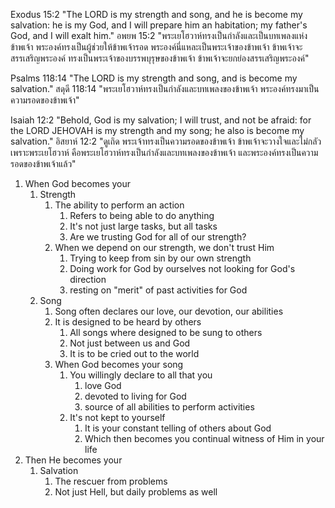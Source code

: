 Exodus 15:2 "The LORD is my strength and song, and he is become my salvation: he is my God, and I will prepare him an habitation; my father's God, and I will exalt him."
อพยพ 15:2 "พระเยโฮวาห์ทรงเป็นกำลังและเป็นบทเพลงแห่งข้าพเจ้า พระองค์ทรงเป็นผู้ช่วยให้ข้าพเจ้ารอด พระองค์นี่แหละเป็นพระเจ้าของข้าพเจ้า ข้าพเจ้าจะสรรเสริญพระองค์ ทรงเป็นพระเจ้าของบรรพบุรุษของข้าพเจ้า ข้าพเจ้าจะยกย่องสรรเสริญพระองค์"  

Psalms 118:14 "The LORD is my strength and song, and is become my salvation."
สดุดี 118:14 "พระเยโฮวาห์ทรงเป็นกำลังและบทเพลงของข้าพเจ้า พระองค์ทรงมาเป็นความรอดของข้าพเจ้า"  

Isaiah 12:2 "Behold, God is my salvation; I will trust, and not be afraid: for the LORD JEHOVAH is my strength and my song; he also is become my salvation."
อิสยาห์ 12:2 "ดูเถิด พระเจ้าทรงเป็นความรอดของข้าพเจ้า ข้าพเจ้าจะวางใจและไม่กลัว เพราะพระเยโฮวาห์ คือพระเยโฮวาห์ทรงเป็นกำลังและบทเพลงของข้าพเจ้า และพระองค์ทรงเป็นความรอดของข้าพเจ้าแล้ว"

1. When God becomes your
   1. Strength
      1. The ability to perform an action
         1. Refers to being able to do anything
         2. It's not just large tasks, but all tasks
         3. Are we trusting God for all of our strength?
      2. When we depend on our strength, we don't trust Him
         1. Trying to keep from sin by our own strength
         2. Doing work for God by ourselves not looking for God's direction
         3. resting on "merit" of past activities for God
   2. Song
      1. Song often declares our love, our devotion, our abilities
      2. It is designed to be heard by others
         1. All songs where designed to be sung to others
         2. Not just between us and God
         3. It is to be cried out to the world
      3. When God becomes your song
         1. You willingly declare to all that you 
            1. love God
            2. devoted to living for God
            3. source of all abilities to perform activities
         2. It's not kept to yourself
            1. It is your constant telling of others about God
            2. Which then becomes you continual witness of Him in your life
2. Then He becomes your
   1. Salvation
      1. The rescuer from problems
      2. Not just Hell, but daily problems as well